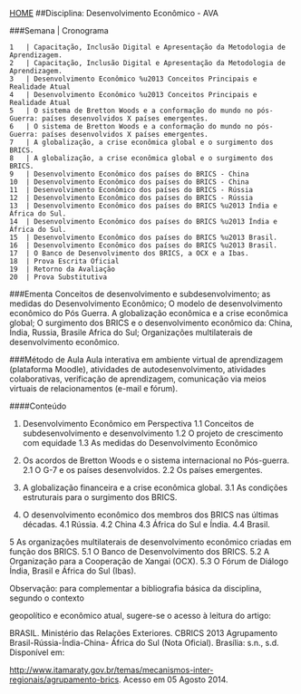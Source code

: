 [HOME](https://github.com/lucastafarelbs/Ensino-Superior-de-Informatica-GRATUITO) 
##Disciplina: Desenvolvimento Econômico - AVA

###Semana | Cronograma
```
1	| Capacitação, Inclusão Digital e Apresentação da Metodologia de Aprendizagem.
2	| Capacitação, Inclusão Digital e Apresentação da Metodologia de Aprendizagem.
3	| Desenvolvimento Econômico %u2013 Conceitos Principais e Realidade Atual
4	| Desenvolvimento Econômico %u2013 Conceitos Principais e Realidade Atual
5	| O sistema de Bretton Woods e a conformação do mundo no pós-Guerra: países desenvolvidos X países emergentes.
6	| O sistema de Bretton Woods e a conformação do mundo no pós-Guerra: países desenvolvidos X países emergentes.
7	| A globalização, a crise econômica global e o surgimento dos BRICS.
8	| A globalização, a crise econômica global e o surgimento dos BRICS.
9	| Desenvolvimento Econômico dos países do BRICS - China
10	| Desenvolvimento Econômico dos países do BRICS - China
11	| Desenvolvimento Econômico dos países do BRICS - Rússia
12	| Desenvolvimento Econômico dos países do BRICS - Rússia
13	| Desenvolvimento Econômico dos países do BRICS %u2013 Índia e África do Sul.
14	| Desenvolvimento Econômico dos países do BRICS %u2013 Índia e África do Sul.
15	| Desenvolvimento Econômico dos países do BRICS %u2013 Brasil.
16	| Desenvolvimento Econômico dos países do BRICS %u2013 Brasil.
17	| O Banco de Desenvolvimento dos BRICS, a OCX e a Ibas.
18	| Prova Escrita Oficial
19	| Retorno da Avaliação
20	| Prova Substitutiva

```
###Ementa
Conceitos de desenvolvimento e subdesenvolvimento; as medidas do Desenvolvimento Econômico; O modelo de desenvolvimento econômico do Pós Guerra. A globalização econômica e a crise econômica global; O surgimento dos BRICS e o desenvolvimento econômico da: China, Índia, Russia, Brasile Africa do Sul; Organizações multilaterais de desenvolvimento econômico.

###Método de Aula
Aula interativa em ambiente virtual de aprendizagem (plataforma Moodle), atividades de autodesenvolvimento, atividades colaborativas, verificação de aprendizagem, comunicação via 
meios virtuais de relacionamentos (e-mail e fórum).

####Conteúdo
1. Desenvolvimento Econômico em Perspectiva
1.1 Conceitos de subdesenvolvimento e desenvolvimento
1.2 O projeto de crescimento com equidade
1.3 As medidas do Desenvolvimento Econômico

2. Os acordos de Bretton Woods e o sistema internacional no Pós-guerra.
2.1 O G-7 e os países desenvolvidos.
2.2 Os países emergentes.

3. A globalização financeira e a crise econômica global.
3.1 As condições estruturais para o surgimento dos BRICS.

4. O desenvolvimento econômico dos membros dos BRICS nas últimas décadas.
4.1 Rússia.
4.2 China
4.3 África do Sul e Índia.
4.4 Brasil.

5 As organizações multilaterais de desenvolvimento econômico criadas em função dos BRICS.
5.1 O Banco de Desenvolvimento dos BRICS.
5.2 A Organização para a Cooperação de Xangai (OCX).
5.3 O Fórum de Diálogo Índia, Brasil e África do Sul (Ibas).

Observação: para complementar a bibliografia básica da disciplina, segundo o contexto

geopolítico e econômico atual, sugere-se o acesso à leitura do artigo:

BRASIL. Ministério das Relações Exteriores. CBRICS 2013 Agrupamento Brasil-Rússia-Índia-China- África do Sul (Nota Oficial). Brasília: s.n., s.d. Disponível em:

http://www.itamaraty.gov.br/temas/mecanismos-inter-regionais/agrupamento-brics. Acesso em 05 Agosto 2014.